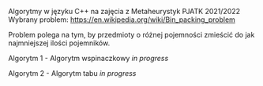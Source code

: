 Algorytmy w języku C++ na zajęcia z Metaheurystyk PJATK 2021/2022
Wybrany problem: https://en.wikipedia.org/wiki/Bin_packing_problem

Problem polega na tym, by przedmioty o różnej pojemności zmieścić do jak najmniejszej ilości pojemników.

Algorytm 1 - Algorytm wspinaczkowy *in progress*

Algorytm 2 - Algorytm tabu *in progress*
